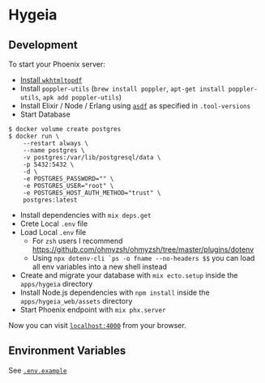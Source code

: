 # Hygeia

## Development

To start your Phoenix server:

* [Install `wkhtmltopdf`](https://github.com/gutschilla/elixir-pdf-generator#wkhtmltopdf)
* Install `poppler-utils` (`brew install poppler`, `apt-get install poppler-utils`, `apk add poppler-utils`)
* Install Elixir / Node / Erlang using [`asdf`](https://asdf-vm.com/) as specified in `.tool-versions`
* Start Database

```console
$ docker volume create postgres
$ docker run \
    --restart always \
    --name postgres \
    -v postgres:/var/lib/postgresql/data \
    -p 5432:5432 \
    -d \
    -e POSTGRES_PASSWORD="" \
    -e POSTGRES_USER="root" \
    -e POSTGRES_HOST_AUTH_METHOD="trust" \
    postgres:latest
```

  * Install dependencies with `mix deps.get`
  * Crete Local `.env` file
  * Load Local `.env` file
    - For `zsh` users I recommend https://github.com/ohmyzsh/ohmyzsh/tree/master/plugins/dotenv
    - Using ``npx dotenv-cli `ps -o fname --no-headers $$`` you can load all env variables into a new shell instead
  * Create and migrate your database with `mix ecto.setup` inside the `apps/hygeia` directory
  * Install Node.js dependencies with `npm install` inside the `apps/hygeia_web/assets` directory
  * Start Phoenix endpoint with `mix phx.server`

Now you can visit [`localhost:4000`](http://localhost:4000) from your browser.

## Environment Variables

See [`.env.example`](./.env.example)